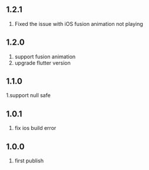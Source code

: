 ## 1.2.1

1. Fixed the issue with iOS fusion animation not playing

## 1.2.0

1. support fusion animation
2. upgrade flutter version

## 1.1.0

1.support null safe

## 1.0.1

1. fix ios build error

## 1.0.0

1. first publish

